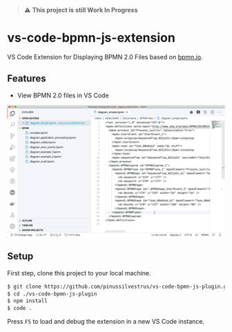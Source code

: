 > :warning: __This project is still Work In Progress__

# vs-code-bpmn-js-extension

VS Code Extension for Displaying BPMN 2.0 Files based on [bpmn.io](https://bpmn.io/).

## Features

* View BPMN 2.0 files in VS Code

![alt](./resources/screencast_preview.gif)

## Setup

First step, clone this project to your local machine.

```sh
$ git clone https://github.com/pinussilvestrus/vs-code-bpmn-js-plugin.git
$ cd ./vs-code-bpmn-js-plugin
$ npm install
$ code .
```

Press `F5` to load and debug the extension in a new VS Code instance.


